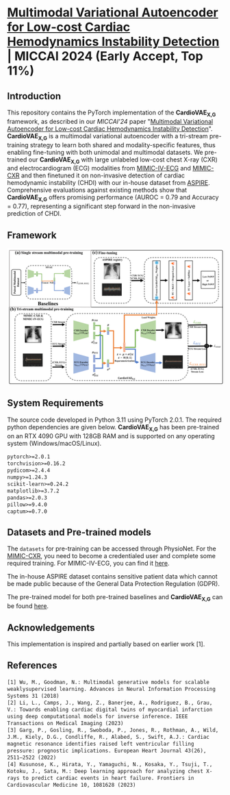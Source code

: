 # [Multimodal Variational Autoencoder for Low-cost Cardiac Hemodynamics Instability Detection](https://doi.org/10.48550/arXiv.2403.13658) | MICCAI 2024 (Early Accept, Top 11%)

## Introduction
This repository contains the PyTorch implementation of the **CardioVAE<sub>X,G</sub>** framework, as described in our *MICCAI'24* paper "[Multimodal Variational Autoencoder for Low-cost Cardiac Hemodynamics Instability Detection](https://arxiv.org/abs/2403.13658)". **CardioVAE<sub>X,G</sub>** is a multimodal variational autoencoder with a tri-stream pre-training strategy to learn both shared and modality-specific features, thus enabling fine-tuning with both unimodal and multimodal datasets. We pre-trained our **CardioVAE<sub>X,G</sub>** with large unlabeled low-cost chest X-ray (CXR) and electrocardiogram (ECG) modalities from [MIMIC-IV-ECG](https://physionet.org/content/mimic-iv-ecg/1.0/) and [MIMIC-CXR](https://physionet.org/content/mimic-cxr/2.0.0/) and then finetuned it on non-invasive detection of cardiac hemodynamic instability (CHDI) with our in-house dataset from [ASPIRE](https://www.hra.nhs.uk/planning-and-improving-research/application-summaries/research-summaries/aspire-registry/). Comprehensive evaluations against existing methods show that **CardioVAE<sub>X,G</sub>** offers promising performance (AUROC = 0.79 and Accuracy = 0.77), representing a significant step forward in the non-invasive prediction of CHDI.

## Framework
![CardioVAE](image/CardioVAE.png)

## System Requirements
The source code developed in Python 3.11 using PyTorch 2.0.1. The required python dependencies are given below. **CardioVAE<sub>X,G</sub>** has been pre-trained on an RTX 4090 GPU with 128GB RAM and is supported on any operating system (Windows/macOS/Linux).

```
pytorch>=2.0.1
torchvision>=0.16.2
pydicom>=2.4.4
numpy>=1.24.3
scikit-learn>=0.24.2
matplotlib>=3.7.2
pandas>=2.0.3
pillow>=9.4.0
captum>=0.7.0
```

## Datasets and Pre-trained models
The `datasets` for pre-training can be accessed through PhysioNet. For the [MIMIC-CXR](https://physionet.org/content/mimic-cxr/2.0.0/), you need to become a credentialed user and complete some required training. For MIMIC-IV-ECG, you can find it [here](https://physionet.org/content/mimic-iv-ecg/1.0/).

The in-house ASPIRE dataset contains sensitive patient data which cannot be made public because of the General Data Protection Regulation (GDPR).

The pre-trained model for both pre-trained baselines and **CardioVAE<sub>X,G</sub>** can be found [here](https://drive.google.com/drive/folders/1bGKHCKgdTKWdTw6k5m_lF9BclK_ODUym?usp=sharing).


## Acknowledgements
This implementation is inspired and partially based on earlier work [1].

## References
    [1] Wu, M., Goodman, N.: Multimodal generative models for scalable weaklysupervised learning. Advances in Neural Information Processing Systems 31 (2018)
    [2] Li, L., Camps, J., Wang, Z., Banerjee, A., Rodriguez, B., Grau, V.: Towards enabling cardiac digital twins of myocardial infarction using deep computational models for inverse inference. IEEE Transactions on Medical Imaging (2023)
    [3] Garg, P., Gosling, R., Swoboda, P., Jones, R., Rothman, A., Wild, J.M., Kiely, D.G., Condliffe, R., Alabed, S., Swift, A.J.: Cardiac magnetic resonance identifies raised left ventricular filling pressure: prognostic implications. European Heart Journal 43(26), 2511–2522 (2022)
    [4] Kusunose, K., Hirata, Y., Yamaguchi, N., Kosaka, Y., Tsuji, T., Kotoku, J., Sata, M.: Deep learning approach for analyzing chest X-rays to predict cardiac events in heart failure. Frontiers in Cardiovascular Medicine 10, 1081628 (2023)
